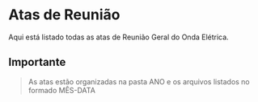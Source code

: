 # Atas de Reunião
Aqui está listado todas as atas de Reunião Geral do Onda Elétrica.
## Importante
>As atas estão organizadas na pasta ANO e os arquivos listados no formado MÊS-DATA
>
<!--stackedit_data:
eyJoaXN0b3J5IjpbLTE2ODc4MTUwOTcsLTEzMDMyNjA4ODRdfQ
==
-->